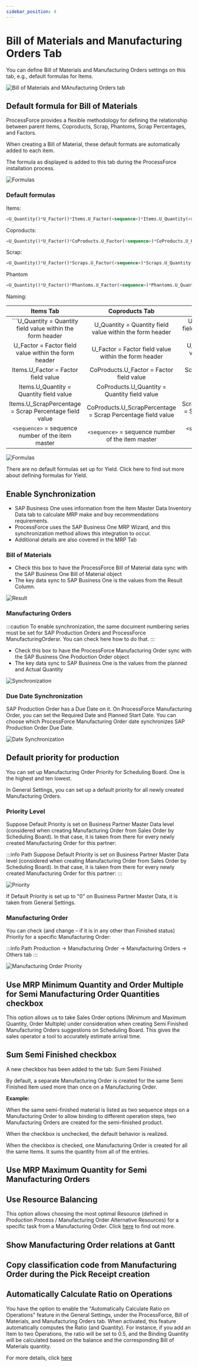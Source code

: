 ```yaml
---
sidebar_position: 4
---
```


# Bill of Materials and Manufacturing Orders Tab

You can define Bill of Materials and Manufacturing Orders settings on this tab, e.g., default formulas for Items.

![Bill of Materials and MAnufacturing Orders tab](./media/bom-mor/general-settings-bill-of-materials-and-manufacturing-orders.webp)

## Default formula for Bill of Materials

ProcessForce provides a flexible methodology for defining the relationship between parent Items, Coproducts, Scrap, Phantoms, Scrap Percentages, and Factors.

When creating a Bill of Material, these default formats are automatically added to each item.

The formula as displayed is added to this tab during the ProcessForce installation process.

![Formulas](./media/bom-mor/general-settings-bill-of-materials-and-manufacturing-orders-formulas.webp)

### Default formulas

Items:

```sql
=U_Quantity()*U_Factor()*Items.U_Factor(<sequence>)*Items.U_Quantity(<sequence>)*100/(100 - Items.U_ScrapPercentage(<sequence>))
```

Coproducts:

```sql
=U_Quantity()*U_Factor()*CoProducts.U_Factor(<sequence>)*CoProducts.U_Quantity(<sequence>)
```

Scrap:

```sql
=U_Quantity()*U_Factor()*Scraps.U_Factor(<sequence>)*Scraps.U_Quantity(<sequence>)
```

Phantom

```sql
=U_Quantity()*U_Factor()*Phantoms.U_Factor(<sequence>)*Phantoms.U_Quantity(<sequence>)
```

Naming:

|                          Items Tab                          |                       Coproducts Tab                        |                        Scrap Tab                         |                       Phantoms Tab                       |
| :---------------------------------------------------------: | :---------------------------------------------------------: | :------------------------------------------------------: | :------------------------------------------------------: |
| ```U_Quantity = Quantity field value within the form header |  U_Quantity = Quantity field value within the form header   | U_Quantity = Quantity field value within the form header | U_Quantity = Quantity field value within the form header |
|    U_Factor = Factor field value within the form header     |    U_Factor = Factor field value within the form header     |   U_Factor = Factor field value within the form header   |   U_Factor = Factor field value within the form header   |
|             Items.U_Factor = Factor field value             |          CoProducts.U_Factor = Factor field value           |           Scrap.U_Factor = Factor field value            |          Phantom.U_Factor = Factor field value           |
|           Items.U_Quantity = Quantity field value           |        CoProducts.U_Quantity = Quantity field value         |         Scrap.U_Quantity = Quantity field value          |        Phantom.U_Quantity = Quantity field value         |
|   Items.U_ScrapPercentage = Scrap Percentage field value    | CoProducts.U_ScrapPercentage = Scrap Percentage field value |  Scrap.U_ScrapPercentage = Scrap Percentage field value  | Phantom.U_ScrapPercentage = Scrap Percentage field value |
|      `<sequence>` = sequence number of the item master      |      `<sequence>` = sequence number of the item master      |    `<sequence>` = sequence number of the item master     |    `<sequence>` = sequence number of the item master     |

![Formulas](./media/bom-mor/bill-of-materials-formulas.webp)

There are no default formulas set up for Yield. Click here to find out more about defining formulas for Yield.

## Enable Synchronization

- SAP Business One uses information from the Item Master Data Inventory Data tab to calculate MRP make and buy recommendations requirements.
- ProcessForce uses the SAP Business One MRP Wizard, and this synchronization method allows this integration to occur.
- Additional details are also covered in the MRP Tab

### Bill of Materials

- Check this box to have the ProcessForce Bill of Material data sync with the SAP Business One Bill of Material object
- The key data sync to SAP Business One is the values from the Result Column.

![Result](./media/bom-mor/bill-of-materials-result.webp)

### Manufacturing Orders

:::caution
    To enable synchronization, the same document numbering series must be set for SAP Production Orders and ProcessForce ManufacturingOrdersr. You can check here how to do that.
:::

- Check this box to have the ProcessForce Manufacturing Order sync with the SAP Business One Production Order object
- The key data sync to SAP Business One is the values from the planned and Actual Quantity

![Synchronization](./media/bom-mor/manufacturing-order-synchronization.webp)

### Due Date Synchronization

SAP Production Order has a Due Date on it. On ProcessForce Manufacturing Order, you can set the Required Date and Planned Start Date. You can choose which ProcessForce Manufacturing Order date synchronizes SAP Production Order Due Date.

![Date Synchronization](./media/bom-mor/manufacturing-order-sync-dates.webp)

## Default priority for production

You can set up Manufacturing Order Priority for Scheduling Board. One is the highest and ten lowest.

In General Settings, you can set up a default priority for all newly created Manufacturing Orders.

### Priority Level

Suppose Default Priority is set on Business Partner Master Data level (considered when creating Manufacturing Order from Sales Order by Scheduling Board). In that case, it is taken from there for every newly created Manufacturing Order for this partner:

:::info Path
    Suppose Default Priority is set on Business Partner Master Data level (considered when creating Manufacturing Order from Sales Order by Scheduling Board). In that case, it is taken from there for every newly created Manufacturing Order for this partner:
:::

![Priority](./media/bom-mor/business-partner-master-data-priority.webp)

If Default Priority is set up to "0" on Business Partner Master Data, it is taken from General Settings.

### Manufacturing Order

You can check (and change – if it is in any other than Finished status) Priority for a specific Manufacturing Order:

:::info Path
    Production → Manufacturing Order → Manufacturing Orders → Others tab
:::

![Manufacturing Order Priority](./media/bom-mor/manufacturing-order-priority.webp)

## Use MRP Minimum Quantity and Order Multiple for Semi Manufacturing Order Quantities checkbox

This option allows us to take Sales Order options (Minimum and Maximum Quantity, Order Multiple) under consideration when creating Semi Finished Manufacturing Orders suggestions on Scheduling Board. This gives the sales operator a tool to accurately estimate arrival time.

## Sum Semi Finished checkbox

A new checkbox has been added to the tab: Sum Semi Finished

By default, a separate Manufacturing Order is created for the same Semi Finished Item used more than once on a Manufacturing Order.

**Example:**

When the same semi-finished material is listed as two sequence steps on a Manufacturing Order to allow binding to different operation steps, two Manufacturing Orders are created for the semi-finished product.

When the checkbox is unchecked, the default behavior is realized.

When the checkbox is checked, one Manufacturing Order is created for all the same Items. It sums the quantity from all of the entries.

## Use MRP Maximum Quantity for Semi Manufacturing Orders

## Use Resource Balancing

This option allows choosing the most optimal Resource (defined in Production Process / Manufacturing Order Alternative Resources) for a specific task from a Manufacturing Order.
Click [here](../../scheduling/resource-balancing.md) to find out more.

## Show Manufacturing Order relations at Gantt

## Copy classification code from Manufacturing Order during the Pick Receipt creation

## Automatically Calculate Ratio on Operations

You have the option to enable the "Automatically Calculate Ratio on Operations" feature in the General Settings, under the ProcessForce, Bill of Materials, and Manufacturing Orders tab. When activated, this feature automatically computes the Ratio (and Quantity). For instance, if you add an Item to two Operations, the ratio will be set to 0.5, and the Binding Quantity will be calculated based on the balance and the corresponding Bill of Materials quantity.

For more details, click [here](../../formulations-and-bill-of-materials/production-process/overview.md#operation-bind-ratio)
